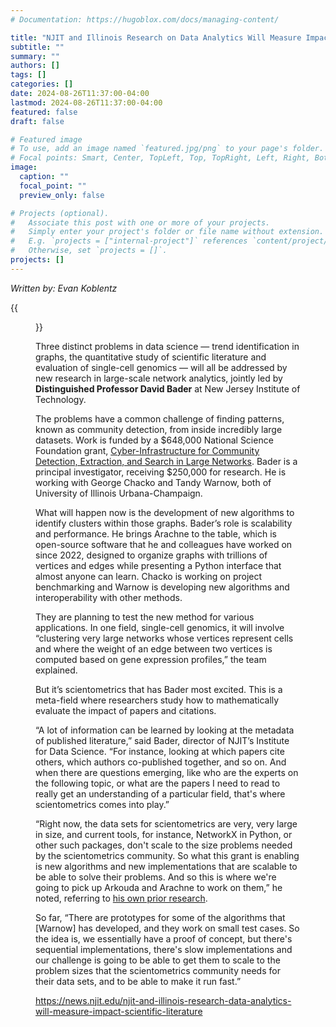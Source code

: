 ```yaml
---
# Documentation: https://hugoblox.com/docs/managing-content/

title: "NJIT and Illinois Research on Data Analytics Will Measure Impact of Scientific Literature"
subtitle: ""
summary: ""
authors: []
tags: []
categories: []
date: 2024-08-26T11:37:00-04:00
lastmod: 2024-08-26T11:37:00-04:00
featured: false
draft: false

# Featured image
# To use, add an image named `featured.jpg/png` to your page's folder.
# Focal points: Smart, Center, TopLeft, Top, TopRight, Left, Right, BottomLeft, Bottom, BottomRight.
image:
  caption: ""
  focal_point: ""
  preview_only: false

# Projects (optional).
#   Associate this post with one or more of your projects.
#   Simply enter your project's folder or file name without extension.
#   E.g. `projects = ["internal-project"]` references `content/project/deep-learning/index.md`.
#   Otherwise, set `projects = []`.
projects: []
---
```


*Written by: Evan Koblentz*

{{<figure src="DARPA_Big_Data.jpg" caption="U.S. government / public domain image, via Wikimedia Commons">}}

Three distinct problems in data science — trend identification in graphs, the quantitative study of scientific literature and evaluation of single-cell genomics — will all be addressed by new research in large-scale network analytics, jointly led by **Distinguished Professor David Bader** at New Jersey Institute of Technology.

The problems have a common challenge of finding patterns, known as community detection, from inside incredibly large datasets. Work is funded by a $648,000 National Science Foundation grant, [Cyber-Infrastructure for Community Detection, Extraction, and Search in Large Networks](https://www.nsf.gov/awardsearch/showAward?AWD_ID=2402560). Bader is a principal investigator, receiving $250,000 for research. He is working with George Chacko and Tandy Warnow, both of University of Illinois Urbana-Champaign.

What will happen now is the development of new algorithms to identify clusters within those graphs. Bader’s role is scalability and performance. He brings Arachne to the table, which is open-source software that he and colleagues have worked on since 2022, designed to organize graphs with trillions of vertices and edges while presenting a Python interface that almost anyone can learn. Chacko is working on project benchmarking and Warnow is developing new algorithms and interoperability with other methods.

They are planning to test the new method for various applications. In one field, single-cell genomics, it will involve “clustering very large networks whose vertices represent cells and where the weight of an edge between two vertices is computed based on gene expression profiles,” the team explained.

But it’s scientometrics that has Bader most excited. This is a meta-field where researchers study how to mathematically evaluate the impact of papers and citations.

“A lot of information can be learned by looking at the metadata of published literature,” said Bader, director of NJIT’s Institute for Data Science. “For instance, looking at which papers cite others, which authors co-published together, and so on. And when there are questions emerging, like who are the experts on the following topic, or what are the papers I need to read to really get an understanding of a particular field, that's where scientometrics comes into play.”

“Right now, the data sets for scientometrics are very, very large in size, and current tools, for instance, NetworkX in Python, or other such packages, don't scale to the size problems needed by the scientometrics community. So what this grant is enabling is new algorithms and new implementations that are scalable to be able to solve their problems. And so this is where we're going to pick up Arkouda and Arachne to work on them,” he noted, referring to [his own prior research](https://news.njit.edu/institute-data-science-aims-democratize-supercomputing-nsf-grant).

So far, “There are prototypes for some of the algorithms that [Warnow] has developed, and they work on small test cases. So the idea is, we essentially have a proof of concept, but there's sequential implementations, there's slow implementations and our challenge is going to be able to get them to scale to the problem sizes that the scientometrics community needs for their data sets, and to be able to make it run fast.”

https://news.njit.edu/njit-and-illinois-research-data-analytics-will-measure-impact-scientific-literature



